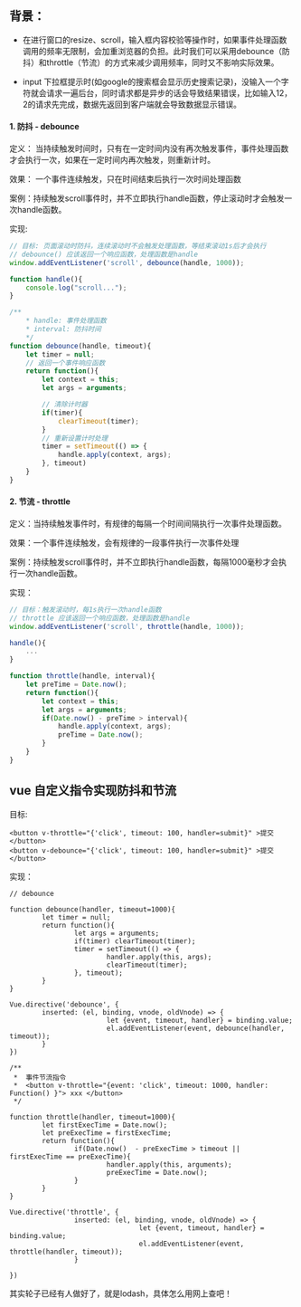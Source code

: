 ## 背景：

* 在进行窗口的resize、scroll，输入框内容校验等操作时，如果事件处理函数调用的频率无限制，会加重浏览器的负担。此时我们可以采用debounce（防抖）和throttle（节流）的方式来减少调用频率，同时又不影响实际效果。

* input 下拉框提示时(如google的搜索框会显示历史搜索记录)，没输入一个字符就会请求一遍后台，同时请求都是异步的话会导致结果错误，比如输入12，2的请求先完成，数据先返回到客户端就会导致数据显示错误。


#### 1. 防抖 - debounce

定义： 当持续触发时间时，只有在一定时间内没有再次触发事件，事件处理函数才会执行一次，如果在一定时间内再次触发，则重新计时。

效果： 一个事件连续触发，只在时间结束后执行一次时间处理函数

案例：持续触发scroll事件时，并不立即执行handle函数，停止滚动时才会触发一次handle函数。

实现:
``` javascript
// 目标: 页面滚动时防抖，连续滚动时不会触发处理函数，等结束滚动1s后才会执行
// debounce() 应该返回一个响应函数，处理函数是handle
window.addEventListener('scroll', debounce(handle, 1000));

function handle(){
	console.log("scroll...");
}

/**
	* handle: 事件处理函数
	* interval: 防抖时间
	*/
function debounce(handle, timeout){
	let timer = null;
	// 返回一个事件响应函数
	return function(){
		let context = this;
		let args = arguments; 

		// 清除计时器
		if(timer){
			clearTimeout(timer);
		}
		// 重新设置计时处理
		timer = setTimeout(() => {
			handle.apply(context, args);
		}, timeout)
	}
}

```


#### 2. 节流 - throttle

定义：当持续触发事件时，有规律的每隔一个时间间隔执行一次事件处理函数。

效果：一个事件连续触发，会有规律的一段事件执行一次事件处理

案例：持续触发scroll事件时，并不立即执行handle函数，每隔1000毫秒才会执行一次handle函数。

实现：
```javascript
// 目标：触发滚动时，每1s执行一次handle函数
// throttle 应该返回一个响应函数，处理函数是handle
window.addEventListener('scroll', throttle(handle, 1000));

handle(){
	...
}

function throttle(handle, interval){
	let preTime = Date.now();
	return function(){
		let context = this;
		let args = arguments;
		if(Date.now() - preTime > interval){
			handle.apply(context, args);
			preTime = Date.now();
		}
	}
}

```


## vue 自定义指令实现防抖和节流

目标: 
```
<button v-throttle="{'click', timeout: 100, handler=submit}" >提交</button>
<button v-debounce="{'click', timeout: 100, handler=submit}" >提交</button>
```

实现：
```
// debounce

function debounce(handler, timeout=1000){
        let timer = null;
        return function(){
                let args = arguments;
                if(timer) clearTimeout(timer);
                timer = setTimeout(() => {
                        handler.apply(this, args);
                        clearTimeout(timer);
                }, timeout);
        }
}

Vue.directive('debounce', {
		inserted: (el, binding, vnode, oldVnode) => {
						let {event, timeout, handler} = binding.value;
						el.addEventListener(event, debounce(handler, timeout));
		}
})

```

```
/**
 *  事件节流指令
 *  <button v-throttle="{event: 'click', timeout: 1000, handler: Function() }"> xxx </button>
 */

function throttle(handler, timeout=1000){
        let firstExecTime = Date.now();
        let preExecTime = firstExecTime;
        return function(){
                if(Date.now()  - preExecTime > timeout || firstExecTime == preExecTime){
                        handler.apply(this, arguments);
                        preExecTime = Date.now();
                }
        }
}

Vue.directive('throttle', {
				inserted: (el, binding, vnode, oldVnode) => {
								let {event, timeout, handler} = binding.value;
								el.addEventListener(event, throttle(handler, timeout));
				}

})

```


其实轮子已经有人做好了，就是lodash，具体怎么用网上查吧！
